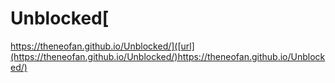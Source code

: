 # Unblocked[
https://theneofan.github.io/Unblocked/]([url](https://theneofan.github.io/Unblocked/)https://theneofan.github.io/Unblocked/)
